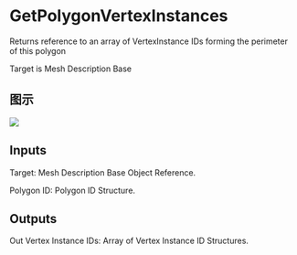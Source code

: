 # GetPolygonVertexInstances

Returns reference to an array of VertexInstance IDs forming the perimeter of this polygon

Target is Mesh Description Base

## 图示

![]($-20221218-20040689.png)

## Inputs

Target: Mesh Description Base Object Reference.

Polygon ID: Polygon ID Structure.  

## Outputs

Out Vertex Instance IDs: Array of Vertex Instance ID Structures.

